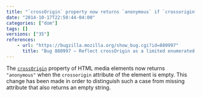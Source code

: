 ```yaml
---
title: "`crossOrigin` property now returns `anonymous` if `crossorigin` attribute is empty"
date: "2014-10-17T22:50:44-04:00"
categories: ["dom"]
tags: []
versions: ["35"]
references:
    - url: "https://bugzilla.mozilla.org/show_bug.cgi?id=880997"
      title: "Bug 880997 – Reflect crossOrigin as a limited enumerated attribute"
---
```

The [`crossOrigin`](https://developer.mozilla.org/docs/Web/HTML/CORS_settings_attributes) property of HTML media elements now returns `"anonymous"` when the `crossorigin` attribute of the element is empty. This change has been made in order to distinguish such a case from missing attribute that also returns an empty string.

